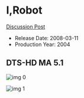 # I,Robot

[Discussion Post](https://www.avsforum.com/threads/bass-eq-for-filtered-movies.2995212/post-57625140)

* Release Date: 2008-03-11
* Production Year: 2004

## DTS-HD MA 5.1

![img 0](https://i.imgur.com/vqD2KLx.jpg)

![img 1](https://i.imgur.com/yTVtd7e.jpg)

